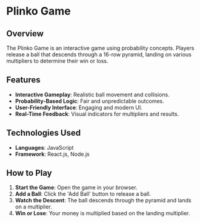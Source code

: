 # Plinko Game

## Overview
The Plinko Game is an interactive game using probability concepts. Players release a ball that descends through a 16-row pyramid, landing on various multipliers to determine their win or loss.

## Features
- **Interactive Gameplay**: Realistic ball movement and collisions.
- **Probability-Based Logic**: Fair and unpredictable outcomes.
- **User-Friendly Interface**: Engaging and modern UI.
- **Real-Time Feedback**: Visual indicators for multipliers and results.

## Technologies Used
- **Languages**: JavaScript
- **Framework**: React.js, Node.js

## How to Play
1. **Start the Game**: Open the game in your browser.
2. **Add a Ball**: Click the 'Add Ball' button to release a ball.
3. **Watch the Descent**: The ball descends through the pyramid and lands on a multiplier.
4. **Win or Lose**: Your money is multiplied based on the landing multiplier.
